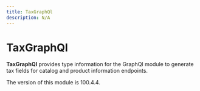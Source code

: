 ```yaml
---
title: TaxGraphQl
description: N/A
---
```


# TaxGraphQl

**TaxGraphQl** provides type information for the GraphQl module
to generate tax fields for catalog and product information endpoints.

<InlineAlert slots="text" />
The version of this module is 100.4.4.
